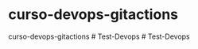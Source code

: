 # curso-devops-gitactions
curso-devops-gitactions
#   T e s t - D e v o p s  
 #   T e s t - D e v o p s  
 